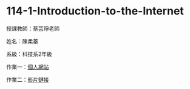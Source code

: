 # 114-1-Introduction-to-the-Internet
授課教師：蔡芸琤老師

姓名：陳柔蓁

系級：科技系2年級

作業一：[個人網站](https://41371125h-chinrouzhen.github.io/114-1-Introduction-to-the-Internet/)

作業二：[影片鏈接](https://youtu.be/BZgmRUJqkuQ)



